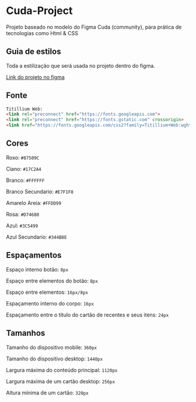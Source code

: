 # Cuda-Project
Projeto baseado no modelo do Figma Cuda (community), para prática de tecnologias como Html &amp; CSS

## Guia de estilos

Toda a estilização que será usada no projeto dentro do figma.

[Link do projeto no figma](https://www.figma.com/file/aJTgiWBZwTPl7ULaEDTxVn/Cuda-Single-Page-Portfolio-Template-(Community)?node-id=0%3A1)

## Fonte

```html
Titillium Web:
<link rel="preconnect" href="https://fonts.googleapis.com">
<link rel="preconnect" href="https://fonts.gstatic.com" crossorigin>
<link href="https://fonts.googleapis.com/css2?family=Titillium+Web:wght@300;400;600;700&display=swap" rel="stylesheet">
```

## Cores

Roxo: `#87509C`

Ciano: `#17C2A4`

Branco: `#FFFFFF`

Branco Secundario: `#E7F1F8`

Amarelo Areia: `#FFDD99`

Rosa: `#D74680`

Azul: `#3C5499`

Azul Secundario: `#344B8E`


## Espaçamentos

Espaço interno botão: `8px`

Espaço entre elementos do botão: `8px`

Espaço entre elementos: `16px/8px`

Espaçamento interno do corpo: `16px`

Espaçamento entre o título do cartão de recentes e seus itens: `24px`

## Tamanhos

Tamanho do dispositivo mobile: `360px`

Tamanho do dispositivo desktop: `1440px`

Largura máxima do conteúdo principal: `1120px`

Largura máxima de um cartão desktop: `256px`

Altura mínima de um cartão: `320px`
